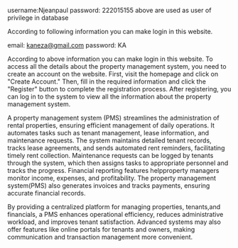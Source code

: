  username:Njeanpaul
 password: 222015155
 above are used as user of privilege in database
 
According to following information you can make login in this website.

email: kaneza@gmail.com
password: KA

According to above information you can make login in this website.
To access all the details about the property management system, you need to create an account on the website. First, visit the homepage and click on "Create Account." Then, fill in the required information and click the "Register" button to complete the registration process. After registering, you can log in to the system to view all the information about the property management system.

A property management system (PMS) streamlines the administration of rental properties,
ensuring efficient management of daily operations. It automates tasks such as tenant management, lease information,
and maintenance requests. The system maintains detailed tenant records, tracks lease agreements,
and sends automated rent reminders, facilitating timely rent collection. Maintenance requests can be logged by
tenants through the system, which then assigns tasks to appropriate personnel and tracks the progress. 
Financial reporting features helpproperty managers monitor income, expenses, and profitability. The property 
management system(PMS) also generates invoices and tracks payments, ensuring accurate financial records. 

By providing a centralized platform for managing properties, tenants,and financials,
a PMS enhances operational efficiency, reduces administrative workload, and improves tenant 
satisfaction. Advanced systems may also offer features like online portals for tenants and owners,
making communication and transaction management more convenient.






